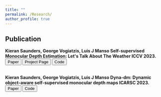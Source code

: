```yaml
---
title: ""
permalink: /Research/
author_profile: true
---
```


<h2>Publication</h2> 

<b>Kieran Saunders, George Vogiatzis, Luis J Manso
<text class="pub-title">Self-supervised Monocular Depth Estimation: Let's Talk About The Weather</text> ICCV 2023.
<br>
<button type="button" class="btn btn-primary btn-sm" onclick=" window.open('https://openaccess.thecvf.com/content/ICCV2023/papers/Saunders_Self-supervised_Monocular_Depth_Estimation_Lets_Talk_About_The_Weather_ICCV_2023_paper.pdf','_blank')">Paper</button>
<button type="button" class="btn btn-primary btn-sm" onclick=" window.open('https://kieran514.github.io/Robust-Depth-Project/','_blank')">Project Page</button>
<button type="button" class="btn btn-primary btn-sm" onclick=" window.open('https://github.com/kieran514/robustdepth','_blank')">Code</button>
<br>
<br>

<b>Kieran Saunders, George Vogiatzis, Luis J Manso
<text class="pub-title">Dyna-dm: Dynamic object-aware self-supervised monocular depth maps</text> ICARSC 2023.
<br>
<button type="button" class="btn btn-primary btn-sm" onclick=" window.open('https://arxiv.org/pdf/2206.03799','_blank')">Paper</button>
<button type="button" class="btn btn-primary btn-sm" onclick=" window.open('https://github.com/kieran514/Dyna-DM','_blank')">Code</button>

<br>
<br>


